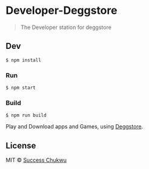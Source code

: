 # Developer-Deggstore

> The Developer station for deggstore

## Dev

```
$ npm install
```

### Run

```
$ npm start
```

### Build

```
$ npm run build
```

Play and Download apps and Games, using [Deggstore](https://deggstore.com).


## License
MIT © [Success Chukwu](https://github.com/cusicon)
